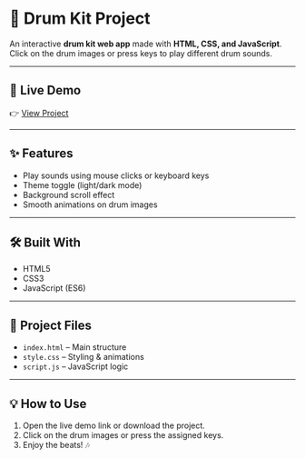 # 🥁 Drum Kit Project  

An interactive **drum kit web app** made with **HTML, CSS, and JavaScript**.  
Click on the drum images or press keys to play different drum sounds.  

---

## 🚀 Live Demo  
👉 [View Project](https://your-username.github.io/drum-kit/)  

---

## ✨ Features  
- Play sounds using mouse clicks or keyboard keys  
- Theme toggle (light/dark mode)  
- Background scroll effect  
- Smooth animations on drum images  

---

## 🛠️ Built With  
- HTML5  
- CSS3  
- JavaScript (ES6)  

---

## 📂 Project Files  
- `index.html` – Main structure  
- `style.css` – Styling & animations  
- `script.js` – JavaScript logic  

---



## 💡 How to Use  
1. Open the live demo link or download the project.  
2. Click on the drum images or press the assigned keys.  
3. Enjoy the beats! 🎶  
